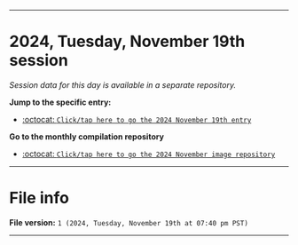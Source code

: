 
***

# 2024, Tuesday, November 19th session

_Session data for this day is available in a separate repository._

**Jump to the specific entry:**

- [:octocat: `Click/tap here to go the 2024 November 19th entry`](https://github.com/seanpm2001/SeansLifeArchive_Images_ModernSmurfsVillage_Y2024_V11/tree/SeansLifeArchive_ModernSmurfsVillage_Y2024_V11_Main-dev/2024/11_November/19/)

**Go to the monthly compilation repository**

- [:octocat: `Click/tap here to go the 2024 November image repository`](https://github.com/seanpm2001/SeansLifeArchive_Images_ModernSmurfsVillage_Y2024_V11/)

***

# File info

**File version:** `1 (2024, Tuesday, November 19th at 07:40 pm PST)`

***
